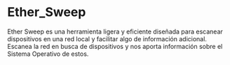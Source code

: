 # Ether_Sweep
Ether Sweep es una herramienta ligera y eficiente diseñada para escanear dispositivos en una red local y facilitar algo de información adicional. Escanea la red en busca de dispositivos y nos aporta información sobre el Sistema Operativo de estos.
